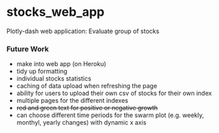 # stocks_web_app
Plotly-dash web application: Evaluate group of stocks

### Future Work

- make into web app (on Heroku)
- tidy up formatting
- individual stocks statistics
- caching of data upload when refreshing the page
- ability for users to upload their own csv of stocks for their own index
- multiple pages for the different indexes
- ~~red and green text for positive or negative growth~~
- can choose different time periods for the swarm plot (e.g. weekly, monthyl, yearly changes) with dynamic x axis
